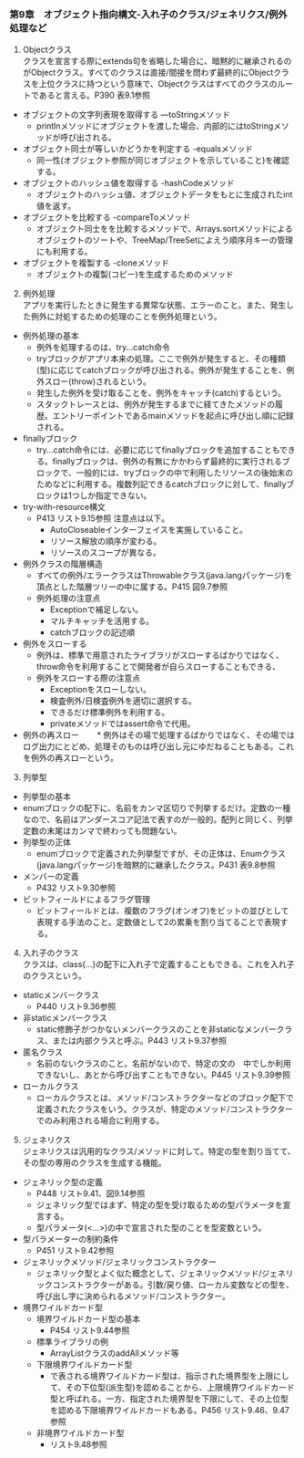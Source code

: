 ### 第9章　オブジェクト指向構文-入れ子のクラス/ジェネリクス/例外処理など

1. Objectクラス  
クラスを宣言する際にextends句を省略した場合に、暗黙的に継承されるのがObjectクラス。すべてのクラスは直接/間接を問わず最終的にObjectクラスを上位クラスに持つという意味で、Objectクラスはすべてのクラスのルートであると言える。P390 表9.1参照
* オブジェクトの文字列表現を取得する ―toStringメソッド
  * printlnメソッドにオブジェクトを渡した場合、内部的にはtoStringメソッドが呼び出される。
* オブジェクト同士が等しいかどうかを判定する -equalsメソッド
  * 同一性(オブジェクト参照が同じオブジェクトを示していること)を確認する。
* オブジェクトのハッシュ値を取得する -hashCodeメソッド
  * オブジェクトのハッシュ値、オブジェクトデータをもとに生成されたint値を返す。
* オブジェクトを比較する -compareToメソッド
  * オブジェクト同士をを比較するメソッドで、Arrays.sortメソッドによるオブジェクトのソートや、TreeMap/TreeSetによえう順序月キーの管理にも利用する。
* オブジェクトを複製する -cloneメソッド
  * オブジェクトの複製(コピー)を生成するためのメソッド
2. 例外処理  
アプリを実行したときに発生する異常な状態、エラーのこと。また、発生した例外に対処するための処理のことを例外処理という。
* 例外処理の基本
  * 例外を処理するのは、try...catch命令 
  * tryブロックがアプリ本来の処理。ここで例外が発生すると、その種類(型)に応じてcatchブロックが呼び出される。例外が発生することを、例外スロー(throw)されるという。
  * 発生した例外を受け取ることを、例外をキャッチ(catch)するという。
  * スタックトレースとは、例外が発生するまでに経てきたメソッドの履歴。エントリーポイントであるmainメソッドを起点に呼び出し順に記録される。
* finallyブロック
  * try...catch命令には、必要に応じてfinallyブロックを追加することもできる。finallyブロックは、例外の有無にかかわらず最終的に実行されるブロックで、一般的には、tryブロックの中で利用したリソースの後始末のためなどに利用する。複数列記できるcatchブロックに対して、finallyブロックは1つしか指定できない。
* try-with-resource構文
  * P413 リスト9.15参照 注意点は以下。
    * AutoCloseableインターフェイスを実施していること。
    * リソース解放の順序が変わる。
    * リソースのスコープが異なる。
* 例外クラスの階層構造
  * すべての例外/エラークラスはThrowableクラス(java.langパッケージ)を頂点とした階層ツリーの中に属する。P415 図9.7参照
  * 例外処理の注意点
    * Exceptionで補足しない。
    * マルチキャッチを活用する。
    * catchブロックの記述順
* 例外をスローする
  * 例外は、標準で用意されたライブラリがスローするばかりではなく、throw命令を利用することで開発者が自らスローすることもできる、
  * 例外をスローする際の注意点
    * Exceptionをスローしない。
    * 検査例外/日検査例外を適切に選択する。
    * できるだけ標準例外を利用する。
    * privateメソッドではassert命令で代用。
* 例外の再スロー
　　* 例外はその場で処理するばかりではなく、その場ではログ出力にとどめ、処理そのものは呼び出し元にゆだねることもある。これを例外の再スローという。
3. 列挙型
*  列挙型の基本
  * enumブロックの配下に、名前をカンマ区切りで列挙するだけ。定数の一種なので、名前はアンダースコア記法で表すのが一般的。配列と同じく、列挙定数の末尾はカンマで終わっても問題ない。
* 列挙型の正体
  * enumブロックで定義された列挙型ですが、その正体は、Enumクラス(java.langパッケージ)を暗黙的に継承したクラス。P431 表9.8参照
* メンバーの定義
  * P432 リスト9.30参照
* ビットフィールドによるフラグ管理
  * ビットフィールドとは、複数のフラグ(オンオフ)をビットの並びとして表現する手法のこと。定数値として2の累乗を割り当てることで表現する。
4. 入れ子のクラス  
クラスは、class{...}の配下に入れ子で定義することもできる。これを入れ子のクラスという。
* staticメンバークラス
  * P440 リスト9.36参照
* 非staticメンバークラス
  * static修飾子がつかないメンバークラスのことを非staticなメンバークラス、または内部クラスと呼ぶ。P443 リスト9.37参照
* 匿名クラス
  * 名前のないクラスのこと。名前がないので、特定の文の　中でしか利用できないし、あとから呼び出すこともできない。P445 リスト9.39参照
* ローカルクラス
  * ローカルクラスとは、メソッド/コンストラクターなどのブロック配下で定義されたクラスをいう。クラスが、特定のメソッド/コンストラクターでのみ利用される場合に利用する。
5. ジェネリクス  
ジェネリクスは汎用的なクラス/メソッドに対して。特定の型を割り当てて、その型の専用のクラスを生成する機能。
* ジェネリック型の定義
  * P448 リスト9.41、図9.14参照
  * ジェネリック型ではまず、特定の型を受け取るための型パラメータを宣言する。
  * 型パラメータ(<...>)の中で宣言された型のことを型変数という。
* 型パラメーターの制約条件
  * P451 リスト9.42参照
* ジェネリックメソッド/ジェネリックコンストラクター
  * ジェネリック型とよく似た概念として、ジェネリックメソッド/ジェネリックコンストラクターがある。引数/戻り値、ローカル変数などの型を、呼び出し字に決められるメソッド/コンストラクター。
* 境界ワイルドカード型
  * 境界ワイルドカード型の基本
    * P454 リスト9.44参照
  * 標準ライブラリの例
    * ArrayListクラスのaddAllメソッド等
  * 下限境界ワイルドカード型
    * <? extends E>で表される境界ワイルドカード型は、指示された境界型を上限にして、その下位型(派生型)を認めることから、上限境界ワイルドカード型と呼ばれる。一方、指定された境界型を下限にして、その上位型を認める下限境界ワイルドカードもある。P456 リスト9.46、9.47参照
  * 非境界ワイルドカード型
    * リスト9.48参照

